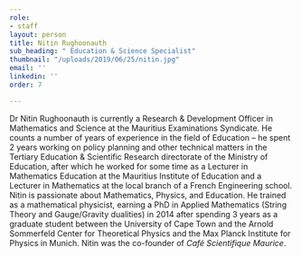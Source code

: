 ```yaml
---
role:
- staff
layout: person
title: Nitin Rughoonauth
sub_heading: " Education & Science Specialist"
thumbnail: "/uploads/2019/06/25/nitin.jpg"
email: ''
linkedin: ''
order: 7

---
```

Dr Nitin Rughoonauth is currently a Research & Development Officer in Mathematics and Science at the Mauritius Examinations Syndicate. He counts a number of years of experience in the field of Education – he spent 2 years working on policy planning and other technical matters in the Tertiary Education & Scientific Research directorate of the Ministry of Education, after which he worked for some time as a Lecturer in Mathematics Education at the Mauritius Institute of Education and a Lecturer in Mathematics at the local branch of a French Engineering school. Nitin is passionate about Mathematics, Physics, and Education. He trained as a mathematical physicist, earning a PhD in Applied Mathematics (String Theory and Gauge/Gravity dualities) in 2014 after spending 3 years as a graduate student between the University of Cape Town and the Arnold Sommerfeld Center for Theoretical Physics and the Max Planck Institute for Physics in Munich. Nitin was the co-founder of _Café Scientifique Maurice_.